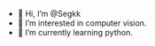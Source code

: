 - 👋 Hi, I’m @Segkk
- 👀 I’m interested in computer vision.
- 🌱 I’m currently learning python.

<!---
Segkk/Segkk is a ✨ special ✨ repository because its `README.md` (this file) appears on your GitHub profile.
You can click the Preview link to take a look at your changes.
--->
